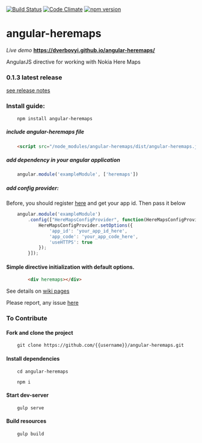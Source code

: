 [![Build Status](https://travis-ci.org/dverbovyi/angular-heremaps.svg?branch=master)](https://travis-ci.org/dverbovyi/angular-heremaps) 
[![Code Climate](https://codeclimate.com/github/dverbovyi/angular-heremaps/badges/gpa.svg)](https://codeclimate.com/github/dverbovyi/angular-heremaps)
[![npm version](https://badge.fury.io/js/angular-heremaps.svg)](https://badge.fury.io/js/angular-heremaps)


# angular-heremaps
*Live demo* **https://dverbovyi.github.io/angular-heremaps/**

AngularJS directive for working with Nokia Here Maps

### 0.1.3 latest release
[see release notes](https://github.com/dverbovyi/angular-heremaps/releases/tag/v0.1.2)

### Install guide:

        npm install angular-heremaps

##### include angular-heremaps file

```html
    <script src="/node_modules/angular-heremaps/dist/angular-heremaps.js" type="text/javascript"></script>
```
    
##### add dependency in your angular application

```javascript 
    angular.module('exampleModule', ['heremaps'])
```
        
##### add config provider:
Before, you should register [here](https://developer.here.com/plans/api/consumer-mapping) and get your app id. Then pass it below

```javascript
    angular.module('exampleModule')
        .config(["HereMapsConfigProvider", function(HereMapsConfigProvider) {
            HereMapsConfigProvider.setOptions({
                'app_id': 'your_app_id_here',
                'app_code': 'your_app_code_here',
                'useHTTPS': true
            });
        }]);
```

#### Simple directive initialization with default options.

```html
        <div heremaps></div>
```

See details on [wiki pages](https://github.com/dverbovyi/angular-heremaps/wiki)

Please report, any issue [here](https://github.com/dverbovyi/angular-heremaps/issues)


### To Contribute

#### Fork and clone the project
        git clone https://github.com/{{username}}/angular-heremaps.git

#### Install dependencies
        cd angular-heremaps

        npm i

#### Start dev-server

        gulp serve

#### Build resources

        gulp build
      

